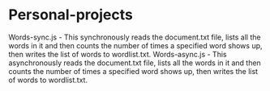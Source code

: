 # Personal-projects
Words-sync.js - This synchronously reads the document.txt file, lists all the words in it and then counts the number of times a specified word shows up, then writes the list of words to wordlist.txt.
Words-async.js - This asynchronously reads the document.txt file, lists all the words in it and then counts the number of times a specified word shows up, then writes the list of words to wordlist.txt.
